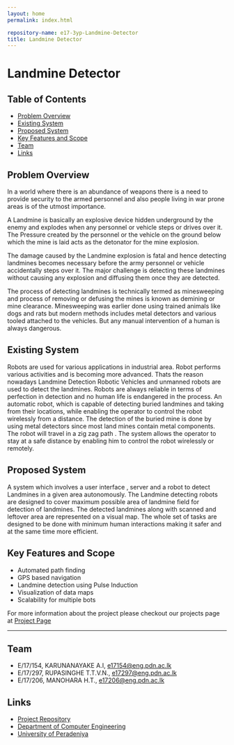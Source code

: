 ```yaml
---
layout: home
permalink: index.html

repository-name: e17-3yp-Landmine-Detector 
title: Landmine Detector 
---
```


[comment]: # "This is the standard layout for the project, but you can clean this and use your own template"

# Landmine Detector 

## Table of Contents
* [Problem Overview](#Problem-Overview)
* [Existing System](#Existing-System)
* [Proposed System](#Proposed-System)
* [Key Features and Scope](#Key-Features-and-Scope)
* [Team](#Team)
* [Links](#Links)

## Problem Overview

In a world where there is an abundance of weapons there is a need to provide security to the armed personnel and also people living in war prone areas is of the utmost importance.     

A Landmine is basically an explosive device hidden underground by the enemy and explodes when any personnel or vehicle steps or drives over it. The Pressure created by the personnel or the vehicle on the ground below which the mine is laid acts as the detonator for the mine explosion. 

The damage caused by the Landmine explosion is fatal and hence detecting landmines becomes necessary before the army personnel or vehicle accidentally steps over it. The major challenge is detecting these landmines without causing any explosion and diffusing them once they are detected.

The process of detecting landmines is technically termed as minesweeping and process of removing or defusing the mines is known as demining or mine clearance. Minesweeping was earlier done using trained animals like dogs and rats but modern methods includes metal detectors and various tooled attached to the vehicles. But any manual intervention of a human is always dangerous.

## Existing System

Robots are used for various applications in industrial area. Robot performs various activities and is becoming more advanced. Thats the reason nowadays Landmine Detection Robotic Vehicles and unmanned robots are used to detect the landmines. Robots are always reliable in terms of perfection in detection and no human life is endangered in the process. An automatic robot, which is capable of detecting buried landmines and taking from their locations, while enabling the operator to control the robot wirelessly from a distance. The detection of the buried mine is done by using metal detectors since most land mines contain metal components. The robot will travel in a zig zag path . The system allows the operator to stay at a safe distance by enabling him to control the robot wirelessly or remotely.

<!-- GPR has been considered as the most promising subsurface sensing technique for landmine clearance operations in combination with a metal detector. This is because of its ability to detect both metallic and nonmetallic landmines. Furthermore, the capability for imaging and post processing of data enables the identification of detected objects. A system combining GPR and a metal detector is commonly called a dual sensor. The system uses the metal detector as the primary sensor for the detection and localization of metal-containing objects, after which it switches to GPR as the secondary sensor for target identification. GPR for landmine detection commonly employs relatively high frequencies in order to detect and/or image small objects near the surface and also to reduce the size of the antennas for easier handling and higher mobility. With high frequencies, GPR becomes more sensitive to the heterogeneity of the media surrounding the object, which results in unwanted scattering in the data. The unwanted scattered waves are commonly referred to as clutter. Clutter degrades the quality of the GPR data and makes their analysis and interpretation difficult. In the case of landmine detection, a false analysis or interpretation of the data may lead to an accidental detonation -->


## Proposed System
A system which involves a user interface , server and a robot to detect Landmines in a given area autonomously.
The Landmine detecting robots are designed to cover maximum possible area of landmine field for detection of landmines. The detected landmines along with scanned and leftover area are represented on a visual map.
The whole set of tasks are designed to be done with minimum human interactions making it safer and at the same time more efficient.

## Key Features and Scope
- Automated path finding
- GPS based navigation
- Landmine detection using Pulse Induction
- Visualization of data maps
- Scalability for multiple bots


For more information about the project please checkout our projects page at 
[Project Page](https://cepdnaclk.github.io/e17-3yp-Landmine-Detector)

---

## Team
-  E/17/154, KARUNANAYAKE A.I, [e17154@eng.pdn.ac.lk](mailto:name@email.com)
-  E/17/297, RUPASINGHE T.T.V.N., [e17297@eng.pdn.ac.lk](mailto:name@email.com)
-  E/17/206, MANOHARA H.T., [e17206@eng.pdn.ac.lk](mailto:name@email.com)



## Links
<!-- - [Project Page](https://cepdnaclk.github.io/e17-3yp-Le-Detector) -->
- [Project Repository](https://github.com/cepdnaclk/e17-3yp-Landmine-Detector)
- [Department of Computer Engineering](http://www.ce.pdn.ac.lk/)
- [University of Peradeniya](https://eng.pdn.ac.lk/)


[//]: # (Please refer this to learn more about Markdown syntax)
[//]: # (https://github.com/adam-p/markdown-here/wiki/Markdown-Cheatsheet)
